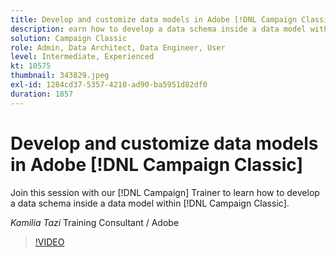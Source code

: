 ```yaml
---
title: Develop and customize data models in Adobe [!DNL Campaign Classic]
description: earn how to develop a data schema inside a data model within [!DNL Campaign Classic]
solution: Campaign Classic
role: Admin, Data Architect, Data Engineer, User
level: Intermediate, Experienced
kt: 10575
thumbnail: 343829.jpeg
exl-id: 1284cd37-5357-4210-ad90-ba5951d82df0
duration: 1857
---
```

# Develop and customize data models in Adobe [!DNL Campaign Classic]

Join this session with our [!DNL Campaign] Trainer to learn how to develop a data schema inside a data model within [!DNL Campaign Classic].

*Kamilia Tazi* Training Consultant / Adobe

>[!VIDEO](https://video.tv.adobe.com/v/343829/?quality=12&learn=on)
